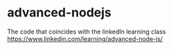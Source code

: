 # advanced-nodejs

The code that coincides with the linkedIn learning class https://www.linkedin.com/learning/advanced-node-js/
